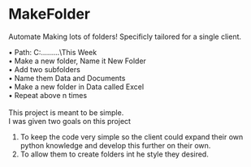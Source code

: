 # MakeFolder
Automate Making lots of folders!
Specificly tailored for a single client.


•	Path: C:\.........\This Week<br />
•	Make a new folder, Name it New Folder<br />
•	Add two subfolders<br />
•	Name them Data and Documents<br />
•	Make a new folder in Data called Excel<br />
•	Repeat above  n times<br />
<br>
This project is meant to be simple.<br>
I was given two goals on this project<br>
1. To keep the code very simple so the client could expand their own python knowledge and develop this further on their own.
2. To allow them to create folders int he style they desired.
